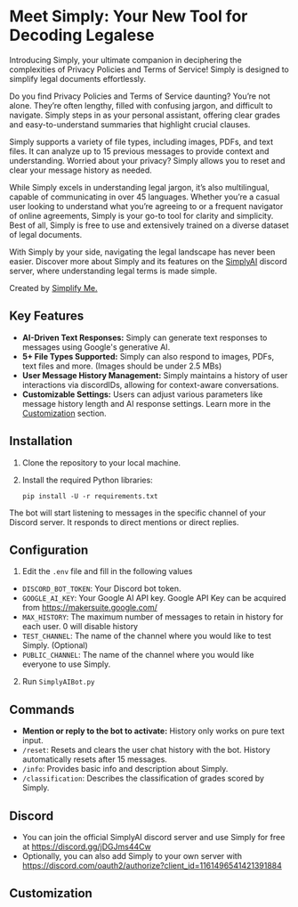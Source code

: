 # Meet Simply: Your New Tool for Decoding Legalese

Introducing Simply, your ultimate companion in deciphering the complexities of Privacy Policies and Terms of Service! Simply is designed to simplify legal documents effortlessly.

Do you find Privacy Policies and Terms of Service daunting? You’re not alone. They’re often lengthy, filled with confusing jargon, and difficult to navigate. Simply steps in as your personal assistant, offering clear grades and easy-to-understand summaries that highlight crucial clauses.

Simply supports a variety of file types, including images, PDFs, and text files. It can analyze up to 15 previous messages to provide context and understanding. Worried about your privacy? Simply allows you to reset and clear your message history as needed.

While Simply excels in understanding legal jargon, it’s also multilingual, capable of communicating in over 45 languages. Whether you’re a casual user looking to understand what you’re agreeing to or a frequent navigator of online agreements, Simply is your go-to tool for clarity and simplicity. Best of all, Simply is free to use and extensively trained on a diverse dataset of legal documents.

With Simply by your side, navigating the legal landscape has never been easier. Discover more about Simply and its features on the [SimplyAI](https://discord.gg/jDGJms44Cw) discord server, where understanding legal terms is made simple.

Created by [Simplify Me.](https://simplify-me.com/)

## Key Features

- **AI-Driven Text Responses:** Simply can generate text responses to messages using Google's generative AI.
- **5+ File Types Supported:** Simply can also respond to images, PDFs, text files and more. (Images should be under 2.5 MBs)
- **User Message History Management:** Simply maintains a history of user interactions via discordIDs, allowing for context-aware conversations.
- **Customizable Settings:** Users can adjust various parameters like message history length and AI response settings. Learn more in the [Customization](#customization) section.

## Installation

1. Clone the repository to your local machine.
2. Install the required Python libraries:

   ```
   pip install -U -r requirements.txt
   ```
The bot will start listening to messages in the specific channel of your Discord server. It responds to direct mentions or direct replies.

## Configuration

1. Edit the `.env` file and fill in the following values

- `DISCORD_BOT_TOKEN`: Your Discord bot token.
- `GOOGLE_AI_KEY`: Your Google AI API key. Google API Key can be acquired from https://makersuite.google.com/
- `MAX_HISTORY`: The maximum number of messages to retain in history for each user. 0 will disable history
- `TEST_CHANNEL`: The name of the channel where you would like to test Simply. (Optional)
- `PUBLIC_CHANNEL`: The name of the channel where you would like everyone to use Simply.

2. Run `SimplyAIBot.py`

## Commands

- **Mention or reply to the bot to activate:** History only works on pure text input.
- `/reset`: Resets and clears the user chat history with the bot. History automatically resets after 15 messages.
- `/info`: Provides basic info and description about Simply.
- `/classification`: Describes the classification of grades scored by Simply.

## Discord

- You can join the official SimplyAI discord server and use Simply for free at https://discord.gg/jDGJms44Cw
- Optionally, you can also add Simply to your own server with https://discord.com/oauth2/authorize?client_id=1161496541421391884

## Customization
